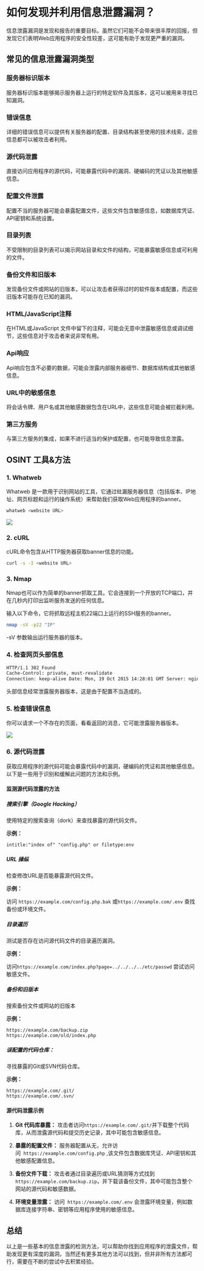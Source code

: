 # 如何发现并利用信息泄露漏洞？

信息泄露漏洞是发现和报告的重要目标。虽然它们可能不会带来很丰厚的回报，但发现它们表明Web应用程序的安全性较差，这可能有助于发现更严重的漏洞。

## 常见的信息泄露漏洞类型

### 服务器标识版本

服务器标识版本能够揭示服务器上运行的特定软件及其版本，这可以被用来寻找已知漏洞。

### 错误信息

详细的错误信息可以提供有关服务器的配置、目录结构甚至使用的技术线索，这些信息都可以被攻击者利用。

### 源代码泄露

直接访问应用程序的源代码，可能暴露代码中的漏洞、硬编码的凭证以及其他敏感信息。

### 配置文件泄露

配置不当的服务器可能会暴露配置文件，这些文件包含敏感信息，如数据库凭证、API密钥和系统设置。

### 目录列表

不受限制的目录列表可以揭示网站目录和文件的结构，可能暴露敏感信息或可利用的文件。

### 备份文件和旧版本

发现备份文件或网站的旧版本，可以让攻击者获得过时的软件版本或配置，而这些旧版本可能存在已知的漏洞。

### HTML/JavaScript注释

在HTML或JavaScript 文件中留下的注释，可能会无意中泄露敏感信息或调试细节，这些信息对于攻击者来说非常有用。

### Api响应

Api响应包含不必要的数据，可能会泄露内部服务器细节、数据库结构或其他敏感信息。

### URL中的敏感信息

将会话令牌、用户名或其他敏感数据包含在URL中，这些信息可能会被拦截利用。

### 第三方服务

与第三方服务的集成，如果不进行适当的保护或配置，也可能导致信息泄露。

## OSINT 工具&方法

### 1. Whatweb

Whatweb 是一款用于识别网站的工具，它通过纰漏服务器信息（包括版本、IP地址、网页标题和运行的操作系统）来帮助我们获取Web应用程序的banner。

```bash
whatweb <website URL>
```

![](E:\github\Awesome-SRC-experience\img\0_D7cZMq39PaFN6jfd.webp)

### 2. cURL

cURL命令包含从HTTP服务器获取banner信息的功能。

```bash
curl -s -I <website URL>
```

### 3. Nmap

Nmap也可以作为简单的banner抓取工具。它会连接到一个开放的TCP端口，并在几秒内打印出监听服务发送的任何信息。

输入以下命令，它将抓取远程主机22端口上运行的SSH服务的banner。

```bash
nmap -sV -p22 "IP"
```

-sV 参数输出运行服务器的版本。

### 4. 检查网页头部信息

```html
HTTP/1.1 302 Found 
Cache-Control: private, must-revalidate 
Connection: keep-alive Date: Mon, 19 Oct 2015 14:28:01 GMT Server: nginx/1.8.0
```

头部信息经常泄露服务器版本，这是由于配置不当造成的。

### 5. 检查错误信息

你可以请求一个不存在的页面，看看返回的消息，它可能泄露服务器版本。

![](E:\github\Awesome-SRC-experience\img\1_E77D9HSXE5HdWmW-steAEA.webp)

### 6. 源代码泄露

获取应用程序的源代码可能会暴露代码中的漏洞，硬编码的凭证和其他敏感信息。以下是一些用于识别和缓解此问题的方法和示例。

#### 监测源代码泄露的方法

##### 搜索引擎（Google Hacking）

使用特定的搜索查询（dork）来查找暴露的源代码文件。

**示例：** 

```context
intitle:"index of" "config.php" or filetype:env 
```

##### URL 操纵

检查修改URL是否能暴露源代码文件。

**示例：**

访问 `https://example.com/config.php.bak` 或`https://example.com/.env` 查找备份或环境文件。

##### 目录遍历

测试是否存在访问源代码文件的目录遍历漏洞。

**示例：** 

访问`https://example.com/index.php?page=../../../../etc/passwd` 尝试访问敏感文件。

##### 备份和旧版本

搜索备份文件或网站的旧版本

**示例：** 

```url
https://example.com/backup.zip
https://example.com/old/index.php
```

##### 误配置的代码仓库：

寻找暴露的Git或SVN代码仓库。

**示例：** 

```url
https://example.com/.git/
https://example.com/.svn/
```

#### 源代码泄露示例

1. **Git 代码库暴露：** 攻击者访问`https://example.com/.git/`并下载整个代码库，从而泄露源代码和提交历史记录，其中可能包含敏感信息。

2. **暴露的配置文件：** 服务器配置从无，允许访问` https://example.com/config.php` ,该文件包含数据库凭证、API密钥和其他敏感配置信息。

3. **备份文件下载：** 攻击者通过目录遍历或URL猜测等方式找到`https://example.com/backup.zip`，并下载该备份文件，其中可能包含整个网站的源代码和敏感数据。

4. **环境变量泄露：** 访问` https://example.com/.env` 会泄露环境变量，例如数据库连接字符串、密钥等应用程序使用的敏感信息。

## 总结

以上是一些基本的信息泄露的检测方法，可以帮助你找到应用程序的泄露文件，帮助发现更有深度的漏洞，当然还有更多其他方法可以找到，但并非所有方法都可行，需要在不断的尝试中去积累经验。




